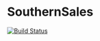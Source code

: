 # SouthernSales

[![Build Status](https://travis-ci.org/Thomas-Manu/SouthernSales.svg?branch=listingsUI)](https://travis-ci.org/Thomas-Manu/SouthernSales)
